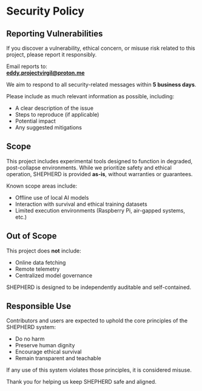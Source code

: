 # Security Policy

## Reporting Vulnerabilities

If you discover a vulnerability, ethical concern, or misuse risk related to this project, please report it responsibly.

Email reports to:  
**eddy.projectvirgil@proton.me**

We aim to respond to all security-related messages within **5 business days**.

Please include as much relevant information as possible, including:

- A clear description of the issue
- Steps to reproduce (if applicable)
- Potential impact
- Any suggested mitigations

## Scope

This project includes experimental tools designed to function in degraded, post-collapse environments. While we prioritize safety and ethical operation, SHEPHERD is provided **as-is**, without warranties or guarantees.

Known scope areas include:

- Offline use of local AI models
- Interaction with survival and ethical training datasets
- Limited execution environments (Raspberry Pi, air-gapped systems, etc.)

## Out of Scope

This project does **not** include:

- Online data fetching
- Remote telemetry
- Centralized model governance

SHEPHERD is designed to be independently auditable and self-contained.

## Responsible Use

Contributors and users are expected to uphold the core principles of the SHEPHERD system:

- Do no harm
- Preserve human dignity
- Encourage ethical survival
- Remain transparent and teachable

If any use of this system violates those principles, it is considered misuse.

Thank you for helping us keep SHEPHERD safe and aligned.
